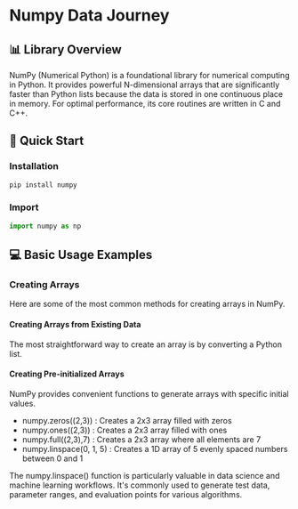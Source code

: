 # Numpy Data Journey
##  📊 Library Overview 
NumPy (Numerical Python) is a foundational library for numerical computing in Python. It provides powerful N-dimensional arrays that are significantly faster than Python lists because the data is stored in one continuous place in memory. For optimal performance, its core routines are written in C and C++.
## 🚀 Quick Start
### Installation
```python
pip install numpy
```
### Import
```python
import numpy as np
```
## 💻 Basic Usage Examples
### Creating Arrays
Here are some of the most common methods for creating arrays in NumPy. 
#### Creating Arrays from Existing Data
The most straightforward way to create an array is by converting a Python list.
#### Creating Pre-initialized Arrays
NumPy provides convenient functions to generate arrays with specific initial values.
* numpy.zeros((2,3)) : Creates a 2x3 array filled with zeros
* numpy.ones((2,3)) : Creates a 2x3 array filled with ones
* numpy.full((2,3),7) : Creates a 2x3 array where all elements are 7
* numpy.linspace(0, 1, 5) : Creates a 1D array of 5 evenly spaced numbers between 0 and 1

The numpy.linspace() function is particularly valuable in data science and machine learning workflows. It's commonly used to generate test data, parameter ranges, and evaluation points for various algorithms.

